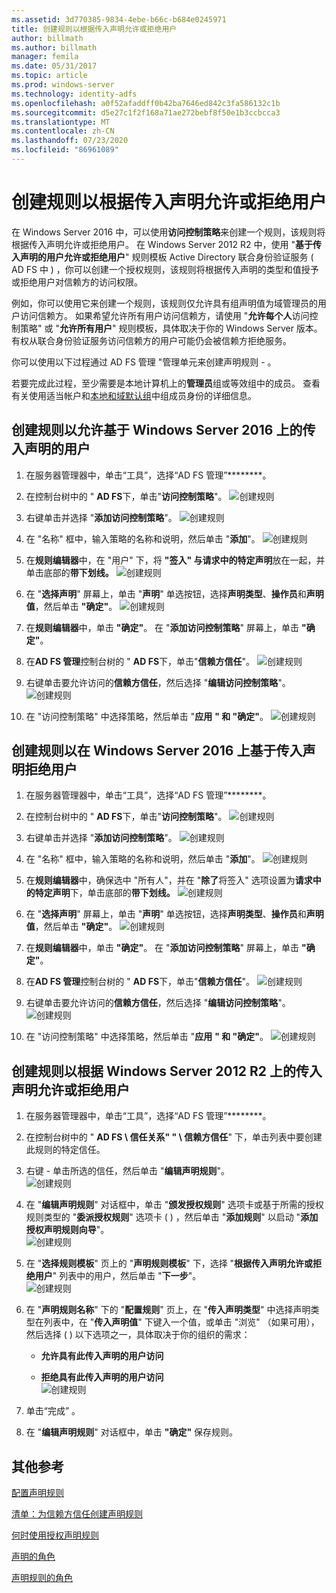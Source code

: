 ```yaml
---
ms.assetid: 3d770385-9834-4ebe-b66c-b684e0245971
title: 创建规则以根据传入声明允许或拒绝用户
author: billmath
ms.author: billmath
manager: femila
ms.date: 05/31/2017
ms.topic: article
ms.prod: windows-server
ms.technology: identity-adfs
ms.openlocfilehash: a0f52afaddff0b42ba7646ed842c3fa586132c1b
ms.sourcegitcommit: d5e27c1f2f168a71ae272bebf8f50e1b3ccbcca3
ms.translationtype: MT
ms.contentlocale: zh-CN
ms.lasthandoff: 07/23/2020
ms.locfileid: "86961089"
---
```

# <a name="create-a-rule-to-permit-or-deny-users-based-on-an-incoming-claim"></a>创建规则以根据传入声明允许或拒绝用户 


在 Windows Server 2016 中，可以使用**访问控制策略**来创建一个规则，该规则将根据传入声明允许或拒绝用户。  在 Windows Server 2012 R2 中，使用 "**基于传入声明的用户允许或拒绝用户**" 规则模板 Active Directory 联合身份验证服务 \( AD FS 中 \) ，你可以创建一个授权规则，该规则将根据传入声明的类型和值授予或拒绝用户对信赖方的访问权限。 

例如，你可以使用它来创建一个规则，该规则仅允许具有组声明值为域管理员的用户访问信赖方。 如果希望允许所有用户访问信赖方，请使用 "**允许每个人**访问控制策略" 或 "**允许所有用户**" 规则模板，具体取决于你的 Windows Server 版本。 有权从联合身份验证服务访问信赖方的用户可能仍会被信赖方拒绝服务。  
  
你可以使用以下过程通过 AD FS 管理 "管理单元来创建声明规则 \- 。  
  
若要完成此过程，至少需要是本地计算机上的**管理员**组或等效组中的成员。  查看有关使用适当帐户和[本地和域默认组](https://go.microsoft.com/fwlink/?LinkId=83477)中组成员身份的详细信息。  

## <a name="to-create-a-rule-to-permit-users-based-on-an-incoming-claim-on-windows-server-2016"></a>创建规则以允许基于 Windows Server 2016 上的传入声明的用户
 
1.  在服务器管理器中，单击“工具”，选择“AD FS 管理”********。  
  
2.  在控制台树中的 " **AD FS**下，单击"**访问控制策略**"。 
![创建规则](media/Create-a-Rule-to-Permit-or-Deny-Users-Based-on-an-Incoming-Claim/permitdeny3.PNG)

3. 右键单击并选择 "**添加访问控制策略**"。
![创建规则](media/Create-a-Rule-to-Permit-or-Deny-Users-Based-on-an-Incoming-Claim/permitdeny4.PNG)

4. 在 "名称" 框中，输入策略的名称和说明，然后单击 "**添加**"。
![创建规则](media/Create-a-Rule-to-Permit-or-Deny-Users-Based-on-an-Incoming-Claim/permitdeny5.PNG)

5. 在**规则编辑器**中，在 "用户" 下，将 **"签入" 与请求中的特定声明**放在一起，并单击底部的**带下划线。**
![创建规则](media/Create-a-Rule-to-Permit-or-Deny-Users-Based-on-an-Incoming-Claim/permitdeny6.PNG)

6. 在 "**选择声明**" 屏幕上，单击 "**声明**" 单选按钮，选择**声明类型**、**操作员**和**声明值**，然后单击 **"确定"**。
![创建规则](media/Create-a-Rule-to-Permit-or-Deny-Users-Based-on-an-Incoming-Claim/permitdeny7.PNG)

7.  在**规则编辑器**中，单击 **"确定"**。  在 "**添加访问控制策略**" 屏幕上，单击 **"确定"**。

8. 在**AD FS 管理**控制台树的 " **AD FS**下，单击"**信赖方信任**"。 
![创建规则](media/Create-a-Rule-to-Pass-Through-or-Filter-an-Incoming-Claim/claimrule9.PNG)

9.  右键单击要允许访问的**信赖方信任**，然后选择 "**编辑访问控制策略**"。  
![创建规则](media/Create-a-Rule-to-Permit-All-Users/permitall2.PNG)

10. 在 "访问控制策略" 中选择策略，然后单击 "**应用** **" 和 "确定"**。
![创建规则](media/Create-a-Rule-to-Permit-or-Deny-Users-Based-on-an-Incoming-Claim/permitdeny8.PNG)

## <a name="to-create-a-rule-to-deny-users-based-on-an-incoming-claim-on-windows-server-2016"></a>创建规则以在 Windows Server 2016 上基于传入声明拒绝用户
 
1.  在服务器管理器中，单击“工具”，选择“AD FS 管理”********。  
  
2.  在控制台树中的 " **AD FS**下，单击"**访问控制策略**"。 
![创建规则](media/Create-a-Rule-to-Permit-or-Deny-Users-Based-on-an-Incoming-Claim/permitdeny3.PNG)

3. 右键单击并选择 "**添加访问控制策略**"。
![创建规则](media/Create-a-Rule-to-Permit-or-Deny-Users-Based-on-an-Incoming-Claim/permitdeny4.PNG)

4. 在 "名称" 框中，输入策略的名称和说明，然后单击 "**添加**"。
![创建规则](media/Create-a-Rule-to-Permit-or-Deny-Users-Based-on-an-Incoming-Claim/permitdeny9.PNG)

5. 在**规则编辑器**中，确保选中 "所有人"，并在 "**除了**将签入" 选项设置为**请求中的特定声明**下，单击底部的**带下划线。**
![创建规则](media/Create-a-Rule-to-Permit-or-Deny-Users-Based-on-an-Incoming-Claim/permitdeny10.PNG)

6. 在 "**选择声明**" 屏幕上，单击 "**声明**" 单选按钮，选择**声明类型**、**操作员**和**声明值**，然后单击 **"确定"**。
![创建规则](media/Create-a-Rule-to-Permit-or-Deny-Users-Based-on-an-Incoming-Claim/permitdeny11.PNG)

7.  在**规则编辑器**中，单击 **"确定"**。  在 "**添加访问控制策略**" 屏幕上，单击 **"确定"**。

8. 在**AD FS 管理**控制台树的 " **AD FS**下，单击"**信赖方信任**"。 
![创建规则](media/Create-a-Rule-to-Pass-Through-or-Filter-an-Incoming-Claim/claimrule9.PNG)

9.  右键单击要允许访问的**信赖方信任**，然后选择 "**编辑访问控制策略**"。  
![创建规则](media/Create-a-Rule-to-Permit-All-Users/permitall2.PNG)

10. 在 "访问控制策略" 中选择策略，然后单击 "**应用** **" 和 "确定"**。
![创建规则](media/Create-a-Rule-to-Permit-or-Deny-Users-Based-on-an-Incoming-Claim/permitdeny12.PNG)

  
## <a name="to-create-a-rule-to-permit-or-deny-users-based-on-an-incoming-claim-on-windows-server-2012-r2"></a>创建规则以根据 Windows Server 2012 R2 上的传入声明允许或拒绝用户
  
1.  在服务器管理器中，单击“工具”，选择“AD FS 管理”********。    
  
2.  在控制台树中的 " **AD FS \\ 信任关系" " \\ 信赖方信任**" 下，单击列表中要创建此规则的特定信任。  
  
3.  右键 \- 单击所选的信任，然后单击 "**编辑声明规则**"。  
![创建规则](media/Create-a-Rule-to-Pass-Through-or-Filter-an-Incoming-Claim/claimrule6.PNG)   

4.  在 "**编辑声明规则**" 对话框中，单击 "**颁发授权规则**" 选项卡或基于所需的授权规则类型的 "**委派授权规则**" 选项卡 \( \) ，然后单击 "**添加规则**" 以启动 "**添加授权声明规则向导**"。  
![创建规则](media/Create-a-Rule-to-Permit-All-Users/permitall5.PNG)

5.  在 "**选择规则模板**" 页上的 "**声明规则模板**" 下，选择 "**根据传入声明允许或拒绝用户**" 列表中的用户，然后单击 "**下一步**"。  
![创建规则](media/Create-a-Rule-to-Permit-or-Deny-Users-Based-on-an-Incoming-Claim/permitdeny1.PNG)

6.  在 "**声明规则名称**" 下的 "**配置规则**" 页上，在 "**传入声明类型**" 中选择声明类型在列表中，在 "**传入声明值**" 下键入一个值，或单击 "浏览" （如果可用），然后选择 \( \) 以下选项之一，具体取决于你的组织的需求：  
  
    -   **允许具有此传入声明的用户访问**  
  
    -   **拒绝具有此传入声明的用户访问**  
![创建规则](media/Create-a-Rule-to-Permit-or-Deny-Users-Based-on-an-Incoming-Claim/permitdeny2.PNG)  
7.  单击“完成” 。  
  
8.  在 "**编辑声明规则**" 对话框中，单击 **"确定"** 保存规则。  

## <a name="additional-references"></a>其他参考 
[配置声明规则](Configure-Claim-Rules.md)  
 
[清单：为信赖方信任创建声明规则](/previous-versions/windows/it-pro/windows-server-2012-R2-and-2012/ee913578(v=ws.11))  
  
[何时使用授权声明规则](../../ad-fs/technical-reference/When-to-Use-an-Authorization-Claim-Rule.md)  

[声明的角色](../../ad-fs/technical-reference/The-Role-of-Claims.md)  
  
[声明规则的角色](../../ad-fs/technical-reference/The-Role-of-Claim-Rules.md)  
